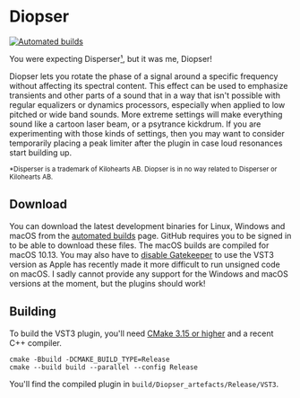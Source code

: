 # Diopser

[![Automated builds](https://github.com/robbert-vdh/diopser/workflows/Automated%20builds/badge.svg?branch=master&event=push)](https://github.com/robbert-vdh/diopser/actions?query=workflow%3A%22Automated+builds%22+branch%3Amaster)

You were expecting Disperser[¹](#disperser), but it was me, Diopser!

Diopser lets you rotate the phase of a signal around a specific frequency
without affecting its spectral content. This effect can be used to emphasize
transients and other parts of a sound that in a way that isn't possible with
regular equalizers or dynamics processors, especially when applied to low
pitched or wide band sounds. More extreme settings will make everything sound
like a cartoon laser beam, or a psytrance kickdrum. If you are experimenting
with those kinds of settings, then you may want to consider temporarily placing
a peak limiter after the plugin in case loud resonances start building up.

<sup id="disperser">
  *Disperser is a trademark of Kilohearts AB. Diopser is in no way related to
  Disperser or Kilohearts AB.
</sup>

## Download

You can download the latest development binaries for Linux, Windows and macOS
from the [automated
builds](https://github.com/robbert-vdh/diopser/actions?query=workflow%3A%22Automated+builds%22+branch%3Amaster)
page. GitHub requires you to be signed in to be able to download these files.
The macOS builds are compiled for macOS 10.13. You may also have to [disable
Gatekeeper](https://disable-gatekeeper.github.io/) to use the VST3 version as
Apple has recently made it more difficult to run unsigned code on macOS. I sadly
cannot provide any support for the Windows and macOS versions at the moment, but
the plugins should work!

## Building

To build the VST3 plugin, you'll need [CMake 3.15 or
higher](https://cliutils.gitlab.io/modern-cmake/chapters/intro/installing.html)
and a recent C++ compiler.

```shell
cmake -Bbuild -DCMAKE_BUILD_TYPE=Release
cmake --build build --parallel --config Release
```

You'll find the compiled plugin in `build/Diopser_artefacts/Release/VST3`.
